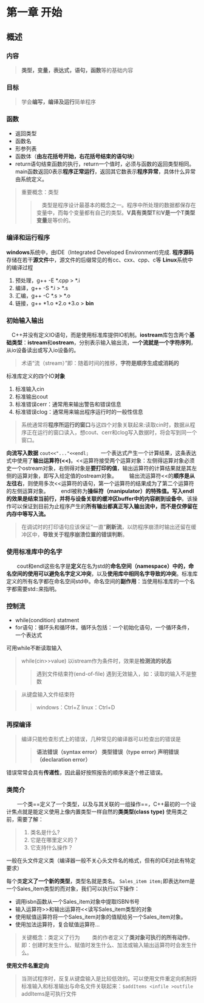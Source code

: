 # 第一章 开始
## 概述
### 内容
> **类型，变量，表达式，语句，函数**等的基础内容
### 目标
> 学会**编写，编译及运行**简单程序

### 函数
* 返回类型
* 函数名
* 形参列表
* 函数体（**由左花括号开始，右花括号结束的语句块**）
* return语句结束函数的执行，return一个值时，必须与函数的返回类型相同。main函数返回0表示**程序正常运行**，返回其它数表示**程序异常**，具体什么异常由系统定义。
> 重要概念：类型
>> &emsp;类型是程序设计最基本的概念之一。程序中所处理的数据都保存在变量中，而每个变量都有自己的类型。**V具有类型T**和**V是一个T类型变量**是等价的。
### 编译和运行程序
**windows**系统中，由IDE（Integrated Developed Environment)完成.
**程序源码**存储在若干**源文件**中，源文件的后缀常见的有cc、cxx、cpp、c等
**Linux**系统中的编译过程
1. 预处理，g++ -E *.cpp > *.i
2. 编译，g++ -S *.i > *.s
3. 汇编，g++ -C *.s > *.o
4. 链接，g++ *1.o *2.o *3.o > **bin**

### 初始输入输出
&emsp;C++并没有定义IO语句，而是使用标准库提供IO机制。**iostream**库包含两个**基础类型**：**istream**和**ostream**，分别表示输入输出流，**一个流就是一个字符序列**，从io设备读出或写入io设备的。
> 术语“流（stream）”即：随着时间的推移，**字符是顺序生成或消耗的**

标准库定义的四个IO**对象**
1. 标准输入cin
2. 标准输出cout
3. 标准错误cerr：通常用来输出警告和错误信息
4. 标准错误clog：通常用来输出程序运行时的一般性信息
> 系统通常将**程序所运行的窗口**与这四个对象关联起来:读取cin时，数据从程序正在运行的窗口读入，想cout、cerr和clog写入数据时，将会写到同一个窗口。

**向流写入数据**
`cout<<"..."<<endl;`
&emsp;&emsp;一个表达式产生一个计算结果，这条表达式中使用了**输出运算符(<<)**。<<运算符接受两个运算对象：左侧得运算对象必须史一个ostream对象，右侧得对象是**要打印的值**，输出运算符的计算结果就是其左侧的运算对象，即写入给定值的ostream对象。
&emsp;&emsp;输出流运算符<<的**顺序是从左往右**，则使用多次<<运算符的语句，第一个运算符的结果成为了第二个运算符的左侧运算对象。
&emsp;&emsp;endl被称为**操纵符（manipulator）**的特殊值。写入endl的效果是**结束当前行，并将与设备关联的缓冲区buffer中的内容刷到设备中**。该操作可以保证到目前为止程序产生的**所有输出都真正写入输出流中，而不是仅停留在内存中等写入流。**
> 在调试时的打印语句应该保证“一直”**刷新流**，以防程序崩溃时输出还留在缓冲区中，**导致关于程序崩溃位置的错误判断**。

### 使用标准库中的名字
&emsp;&emsp;cout和endl这些名字是**定义**在名为std的**命名空间（namespace）**中的，命名空间的使用可以**避免名字定义冲突**，以及**使用库中相同名字导致的冲突**。标准库定义的所有名字都在命名空间std中。命名空间的**副作用**：当使用标准库的一个名字都需要std::来指明。

### 控制流
* while(condition) statment
* for语句：循环头和循环体，循环头包括：一个初始化语句，一个循环条件，一个表达式

可用while不断读取输入
> while(cin>>value)
以istream作为条件时，效果是**检测流的状态**
>> 遇到文件结束符(end-of-file)
>> 遇到无效输入，如：读取的输入不是整数

> 从键盘输入文件结束符
>> windows：Ctrl+Z
>> linux：Ctrl+D

### 再探编译
> 编译只能检查形式上的错误，几种常见的编译器可以检查出的错误是
>> **语法错误（syntax error）**
>> **类型错误（type error)**
>> **声明错误（declaration error）**  

错误常常会具有**传递性**，因此最好按照报告的顺序来逐个修正错误。

### 类简介
&emsp;&emsp;一个类==定义了一个类型，以及与其关联的一组操作==，C++最初的一个设计焦点就是能定义使用上像内置类型一样自然的**类类型(class type)**
使用类之前，需要了解：
>1. 类名是什么?
>2. 它是在哪里定义的？
>3. 它支持什么操作？

一般在头文件定义类（编译器一般不关心头文件名的格式，但有的IDE对此有特定要求）

 每个类**定义了一个新的类型**，类型名就是类名。
 `Sales_item item;`即表达item是一个Sales_item类型的而对象，我们可以执行以下操作：
 * 调用isbn函数从一个Sales_item对象中提取ISBN书号
 * 输入运算符>>和输出运算符<<读写Sales_item类型的对象
 * 使用赋值运算符将一个Sales_item对象的值赋给另一个Sales_item对象。
 * 使用加法运算符，复合赋值运算符...
 > 关键概念：类定义了行为
 > &emsp;&emsp;类的作者定义了**类对象可执行的所有动作**，即：创建时发生什么、赋值时发生什么、加法或输入输出运算符时会发生什么。

 **使用文件名重定向**
 >当测试程序时，反复从键盘输入是比较低效的。可以使用文件重定向机制将标准输入和标准输出与命名文件关联起来：`$addItems <infile >outfile`
 >addItems是可执行文件
 
